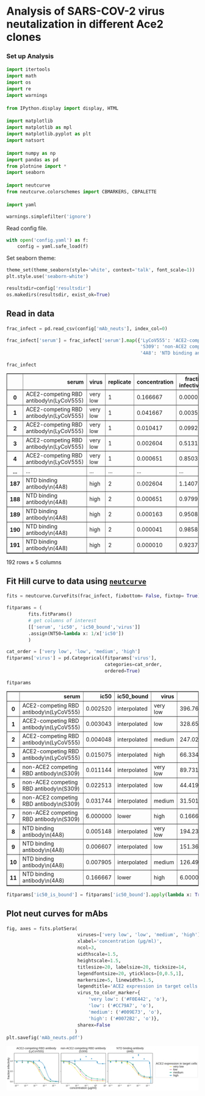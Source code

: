 # Analysis of SARS-COV-2 virus neutalization in different Ace2 clones

### Set up Analysis


```python
import itertools
import math
import os
import re
import warnings

from IPython.display import display, HTML

import matplotlib
import matplotlib as mpl
import matplotlib.pyplot as plt
import natsort

import numpy as np
import pandas as pd
from plotnine import *
import seaborn

import neutcurve
from neutcurve.colorschemes import CBMARKERS, CBPALETTE

import yaml
```


```python
warnings.simplefilter('ignore')
```

Read config file.


```python
with open('config.yaml') as f:
    config = yaml.safe_load(f)
```

Set seaborn theme:


```python
theme_set(theme_seaborn(style='white', context='talk', font_scale=1))
plt.style.use('seaborn-white')
```


```python
resultsdir=config['resultsdir']
os.makedirs(resultsdir, exist_ok=True)
```

## Read in data


```python
frac_infect = pd.read_csv(config['mAb_neuts'], index_col=0)
```


```python
frac_infect['serum'] = frac_infect['serum'].map({'LyCoV555': 'ACE2-competing RBD antibody\n(LyCoV555)',
                                                 'S309': 'non-ACE2 competing RBD antibody\n(S309)',
                                                 '4A8': 'NTD binding antibody\n(4A8)'})

```


```python
frac_infect
```




<div>
<style scoped>
    .dataframe tbody tr th:only-of-type {
        vertical-align: middle;
    }

    .dataframe tbody tr th {
        vertical-align: top;
    }

    .dataframe thead th {
        text-align: right;
    }
</style>
<table border="1" class="dataframe">
  <thead>
    <tr style="text-align: right;">
      <th></th>
      <th>serum</th>
      <th>virus</th>
      <th>replicate</th>
      <th>concentration</th>
      <th>fraction infectivity</th>
    </tr>
  </thead>
  <tbody>
    <tr>
      <th>0</th>
      <td>ACE2-competing RBD antibody\n(LyCoV555)</td>
      <td>very low</td>
      <td>1</td>
      <td>0.166667</td>
      <td>0.000002</td>
    </tr>
    <tr>
      <th>1</th>
      <td>ACE2-competing RBD antibody\n(LyCoV555)</td>
      <td>very low</td>
      <td>1</td>
      <td>0.041667</td>
      <td>0.003510</td>
    </tr>
    <tr>
      <th>2</th>
      <td>ACE2-competing RBD antibody\n(LyCoV555)</td>
      <td>very low</td>
      <td>1</td>
      <td>0.010417</td>
      <td>0.099252</td>
    </tr>
    <tr>
      <th>3</th>
      <td>ACE2-competing RBD antibody\n(LyCoV555)</td>
      <td>very low</td>
      <td>1</td>
      <td>0.002604</td>
      <td>0.513108</td>
    </tr>
    <tr>
      <th>4</th>
      <td>ACE2-competing RBD antibody\n(LyCoV555)</td>
      <td>very low</td>
      <td>1</td>
      <td>0.000651</td>
      <td>0.850309</td>
    </tr>
    <tr>
      <th>...</th>
      <td>...</td>
      <td>...</td>
      <td>...</td>
      <td>...</td>
      <td>...</td>
    </tr>
    <tr>
      <th>187</th>
      <td>NTD binding antibody\n(4A8)</td>
      <td>high</td>
      <td>2</td>
      <td>0.002604</td>
      <td>1.140743</td>
    </tr>
    <tr>
      <th>188</th>
      <td>NTD binding antibody\n(4A8)</td>
      <td>high</td>
      <td>2</td>
      <td>0.000651</td>
      <td>0.979990</td>
    </tr>
    <tr>
      <th>189</th>
      <td>NTD binding antibody\n(4A8)</td>
      <td>high</td>
      <td>2</td>
      <td>0.000163</td>
      <td>0.950808</td>
    </tr>
    <tr>
      <th>190</th>
      <td>NTD binding antibody\n(4A8)</td>
      <td>high</td>
      <td>2</td>
      <td>0.000041</td>
      <td>0.985863</td>
    </tr>
    <tr>
      <th>191</th>
      <td>NTD binding antibody\n(4A8)</td>
      <td>high</td>
      <td>2</td>
      <td>0.000010</td>
      <td>0.923761</td>
    </tr>
  </tbody>
</table>
<p>192 rows × 5 columns</p>
</div>



## Fit Hill curve to data using [`neutcurve`](https://jbloomlab.github.io/neutcurve/)


```python
fits = neutcurve.CurveFits(frac_infect, fixbottom= False, fixtop= True)
```


```python
fitparams = (
        fits.fitParams()
        # get columns of interest
        [['serum', 'ic50', 'ic50_bound','virus']]
        .assign(NT50=lambda x: 1/x['ic50'])        
        )
```


```python
cat_order = ['very low', 'low', 'medium', 'high']
fitparams['virus'] = pd.Categorical(fitparams['virus'],
                                    categories=cat_order,
                                    ordered=True)
```


```python
fitparams
```




<div>
<style scoped>
    .dataframe tbody tr th:only-of-type {
        vertical-align: middle;
    }

    .dataframe tbody tr th {
        vertical-align: top;
    }

    .dataframe thead th {
        text-align: right;
    }
</style>
<table border="1" class="dataframe">
  <thead>
    <tr style="text-align: right;">
      <th></th>
      <th>serum</th>
      <th>ic50</th>
      <th>ic50_bound</th>
      <th>virus</th>
      <th>NT50</th>
    </tr>
  </thead>
  <tbody>
    <tr>
      <th>0</th>
      <td>ACE2-competing RBD antibody\n(LyCoV555)</td>
      <td>0.002520</td>
      <td>interpolated</td>
      <td>very low</td>
      <td>396.764998</td>
    </tr>
    <tr>
      <th>1</th>
      <td>ACE2-competing RBD antibody\n(LyCoV555)</td>
      <td>0.003043</td>
      <td>interpolated</td>
      <td>low</td>
      <td>328.656981</td>
    </tr>
    <tr>
      <th>2</th>
      <td>ACE2-competing RBD antibody\n(LyCoV555)</td>
      <td>0.004048</td>
      <td>interpolated</td>
      <td>medium</td>
      <td>247.026726</td>
    </tr>
    <tr>
      <th>3</th>
      <td>ACE2-competing RBD antibody\n(LyCoV555)</td>
      <td>0.015075</td>
      <td>interpolated</td>
      <td>high</td>
      <td>66.334383</td>
    </tr>
    <tr>
      <th>4</th>
      <td>non-ACE2 competing RBD antibody\n(S309)</td>
      <td>0.011144</td>
      <td>interpolated</td>
      <td>very low</td>
      <td>89.731906</td>
    </tr>
    <tr>
      <th>5</th>
      <td>non-ACE2 competing RBD antibody\n(S309)</td>
      <td>0.022513</td>
      <td>interpolated</td>
      <td>low</td>
      <td>44.419146</td>
    </tr>
    <tr>
      <th>6</th>
      <td>non-ACE2 competing RBD antibody\n(S309)</td>
      <td>0.031744</td>
      <td>interpolated</td>
      <td>medium</td>
      <td>31.501638</td>
    </tr>
    <tr>
      <th>7</th>
      <td>non-ACE2 competing RBD antibody\n(S309)</td>
      <td>6.000000</td>
      <td>lower</td>
      <td>high</td>
      <td>0.166667</td>
    </tr>
    <tr>
      <th>8</th>
      <td>NTD binding antibody\n(4A8)</td>
      <td>0.005148</td>
      <td>interpolated</td>
      <td>very low</td>
      <td>194.232873</td>
    </tr>
    <tr>
      <th>9</th>
      <td>NTD binding antibody\n(4A8)</td>
      <td>0.006607</td>
      <td>interpolated</td>
      <td>low</td>
      <td>151.363779</td>
    </tr>
    <tr>
      <th>10</th>
      <td>NTD binding antibody\n(4A8)</td>
      <td>0.007905</td>
      <td>interpolated</td>
      <td>medium</td>
      <td>126.494615</td>
    </tr>
    <tr>
      <th>11</th>
      <td>NTD binding antibody\n(4A8)</td>
      <td>0.166667</td>
      <td>lower</td>
      <td>high</td>
      <td>6.000000</td>
    </tr>
  </tbody>
</table>
</div>




```python
fitparams['ic50_is_bound'] = fitparams['ic50_bound'].apply(lambda x: True if x!='interpolated' else False)

```

## Plot neut curves for mAbs


```python
fig, axes = fits.plotSera(
                          viruses=['very low', 'low', 'medium', 'high'],
                          xlabel='concentration (µg/ml)',
                          ncol=3,
                          widthscale=1.5,
                          heightscale=1.5,
                          titlesize=20, labelsize=20, ticksize=14,
                          legendfontsize=20, yticklocs=[0,0.5,1],
                          markersize=5, linewidth=1.5,
                          legendtitle='ACE2 expression in target cells' ,
                          virus_to_color_marker={
                              'very low': ('#F0E442', 'o'),
                              'low': ('#CC79A7', 'o'),
                              'medium': ('#009E73', 'o'),
                              'high': ('#0072B2', 'o')},
                          sharex=False
                         )
plt.savefig('mAb_neuts.pdf')
```


    
![png](virus_neutralization_mAbs_files/virus_neutralization_mAbs_20_0.png)
    



```python

```
